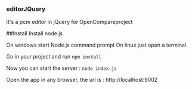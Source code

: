 ### editorJQuery
It's a pcm editor in jQuery for OpenCompareproject

##Install
Install node.js

On windows start Node.js command prompt
On linux just open a terminal

Go in your project and run `npm install`

Now you can start the server : `node index.js`

Open the app in any browser, the url is : http://localhost:9002
